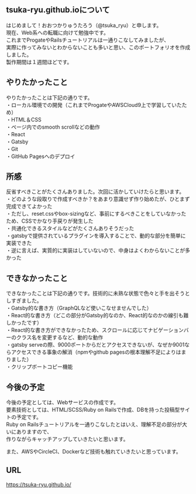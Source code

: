 ## tsuka-ryu.github.ioについて
はじめまして！おおつかりゅうたろう（@tsuka_ryu）と申します。<br>
現在、Web系への転職に向けて勉強中です。<br>
これまでProgateやRailsチュートリアルは一通りこなしてみましたが、<br>
実際に作ってみないとわからないことも多いと思い、このポートフォリオを作成しました。<br>
製作期間は１週間ほどです。

## やりたかったこと
やりたかったことは下記の通りです。<br>
・ローカル環境での開発（これまでProgateやAWSCloud9上で学習していたため）<br>
・HTML＆CSS<br>
・ページ内でのsmooth scrollなどの動作<br>
・React<br>
・Gatsby<br>
・Git<br>
・GitHub Pagesへのデプロイ<br>

## 所感
反省すべきことがたくさんありました。次回に活かしていけたらと思います。<br>
・どのような段取りで作成すべきか？をあまり意識せず作り始めたが、ひとまず完成できてよかった<br>
・ただし、reset.cssやbox-sizingなど、事前にするべきことをしていなかったため、CSSでかなり手戻りが発生した<br>
・共通化できるスタイルなどがたくさんありそうだった<br>
・gatsbyで提供されているプラグインを導入することで、動的な部分を簡単に実装できた<br>
・逆に言えば、実質的に実装はしていないので、中身はよくわからないことが多かった<br>

## できなかったこと
できなかったことは下記の通りです。技術的に未熟な状態で色々と手を出そうとしすぎました。<br>
・Gatsby的な書き方（GraphQLなど使いこなせませんでした）<br>
・React的な書き方（どこの部分がGatsby的なのか、React的なのかの線引も難しかったです）<br>
・React的な書き方ができなかったため、スクロールに応じてナビゲーションバーのクラス名を変更するなど、動的な動作<br>
・gatsby serveの際、9000ポートからだとアクセスできないが、なぜか9001ならアクセスできる事象の解消（npmやgithub pagesの根本理解不足によりはまりました）<br>
・クリップボートコピー機能<br>

## 今後の予定
今後の予定としては、Webサービスの作成です。<br>
要素技術としては、HTML/SCSS/Ruby on Railsで作成、DBを持った投稿型サイトの予定です。<br>
Ruby on Railsチュートリアルを一通りこなしたとはいえ、理解不足の部分が大いにありますので、<br>
作りながらキャッチアップしていきたいと思います。<br>

また、AWSやCircleCI、Dockerなど技術も触れていきたいと思っています。<br>

## URL
https://tsuka-ryu.github.io/
